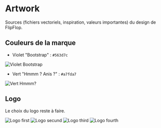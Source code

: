 Artwork
=======

Sources (fichiers vectoriels, inspiration, valeurs importantes) du design de FlipFlop.

## Couleurs de la marque

- Violet "Bootstrap" : `#563d7c`

![Violet Bootstrap](http://placehold.it/100/563d7c/ffffff)

- Vert "Hmmm ? Anis ?" : `#a7fda7`

![Vert Hmmm?](http://placehold.it/100/a7fda7/ffffff)

## Logo

Le choix du logo reste à faire.

![Logo first](https://raw.github.com/FlipFlopWeekly/Artwork/master/logo/raster/first.png)
![Logo secund](https://raw.github.com/FlipFlopWeekly/Artwork/master/logo/raster/secund.png)
![Logo third](https://raw.github.com/FlipFlopWeekly/Artwork/master/logo/raster/third.png)
![Logo fourth](https://raw.github.com/FlipFlopWeekly/Artwork/master/logo/raster/fourth.png)
